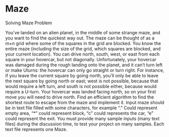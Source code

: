 # Maze
 Solving Maze Problem

You’ve landed on an alien planet, in the middle of some strange maze, and you want to find the quickest way out. The maze can be thought of as a m×n grid where some of the squares in the grid are blocked. You know the entire maze (including the size of the grid, which squares are blocked, and your current location). You can drive north, south, west, or east from each square in your hovercar, but not diagonally. Unfortunately, your hovercar was damaged during the rough landing onto the planet, and it can’t turn left or make Uturns: the hovercar can only go straight or turn right. For instance, if you leave the current square by going north, you’ll only be able to leave the next square by going north or east; west is not possible, because that would require a left turn, and south is not possible either, because would require a U-turn. Your hovercar was landed facing north, so on your first move you will need to drive north. Find an efficient algorithm to find the shortest route to escape from the maze and implement it. Input maze should be in text file filled with some characters, for example “.” Could represent empty area, “*” could represent block, “c” could represents the car, “e” could represent the exit. You must provide many sample inputs (many text files) during the discussion time, to test your project on many samples. Each text file represents one Maze.
